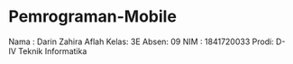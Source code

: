 # Pemrograman-Mobile

Nama : Darin Zahira Aflah
Kelas: 3E
Absen: 09
NIM  : 1841720033
Prodi: D-IV Teknik Informatika

